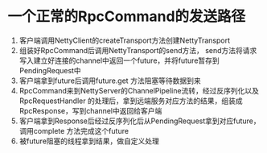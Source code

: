# 一个正常的RpcCommand的发送路径
1. 客户端调用NettyClient的createTransport方法创建NettyTransport
2. 组装好RpcCommand后调用NettyTransport的send方法，
   send方法将请求写入建立好连接的channel中返回一个future，并将future暂存到PendingRequest中
3. 客户端拿到future后调用future.get 方法阻塞等待数据到来
4. RpcCommand来到NettyServer的ChannelPipeline流转，经过反序列化以及RpcRequestHandler
   的处理后，拿到远端服务对应方法的结果，组装成RpcResponse，写到channel中返回给客户端
5. 客户端拿到Response后经过反序列化后从PendingRequest拿到对应future，调用complete
   方法完成这个future
6. 被future阻塞的线程拿到结果，做自定义处理